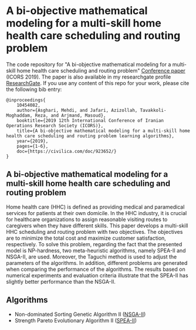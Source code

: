 # A bi-objective mathematical modeling for a multi-skill home health care scheduling and routing problem

The code repository for "A bi-objective mathematical modeling for a multi-skill home health care scheduling and routing problem" [Conference paper](https://civilica.com/doc/923652/) (ICORS 2019). The paper is also available in my researchgate profile [ResearchGate](https://www.researchgate.net/publication/333044870_A_bi-objective_mathematical_modeling_for_a_multi-skill_home_health_care_scheduling_and_routing_problem_In_Persian). If you use any content of this repo for your work, please cite the following bib entry:
  
    @inproceedings{
        10454082,
        author={Asghari, Mehdi, and Jafari, Azizollah, Tavakkoli-Moghaddam, Reza, and Arjmand, Masoud},
        booktitle={2019 12th International Conference of Iranian Operations Research Society (ICORS)}, 
        title={A bi-objective mathematical modeling for a multi-skill home health care scheduling and routing problem learning algorithms}, 
        year={2019},
        pages={1-6},
        doc={https://civilica.com/doc/923652/}
    }


## A bi-objective mathematical modeling for a multi-skill home health care scheduling and routing problem

Home health care (HHC) is defined as providing medical and paramedical services for patients at their own domicile. In the HHC industry, it is crucial for healthcare organizations to assign reasonable visiting routes to caregivers when they have different skills. This paper develops a multi-skill HHC scheduling and routing problem with two objectives. The objectives are to minimize the total cost and maximize customer satisfaction, respectively. To solve this problem, regarding the fact that the presented model is NP-hardness, two meta-heuristic algorithms, namely SPEA-II and NSGA-II, are used. Moreover, the Taguchi method is used to adjust the parameters of the algorithms. In addition, different problems are generated when comparing the performance of the algorithms. The results based on numerical experiments and evaluation criteria illustrate that the SPEA-II has slightly better performance than the NSGA-II.

## Algorithms

- Non-dominated Sorting Genetic Algorithm II  ([NSGA-II](https://ieeexplore.ieee.org/document/996017))
- Strength Pareto Evolutionary Algorithm II  ([SPEA-II](https://neo.lcc.uma.es/emoo/zitzler01.ps.gz))
